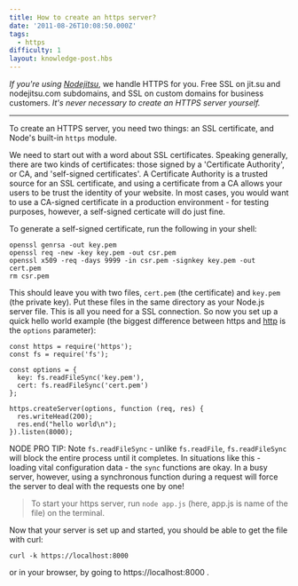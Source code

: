 ```yaml
---
title: How to create an https server?
date: '2011-08-26T10:08:50.000Z'
tags:
  - https
difficulty: 1
layout: knowledge-post.hbs
---
```


*If you're using [Nodejitsu](http://nodejitsu.com)*, we handle HTTPS for you. Free SSL on jit.su and nodejitsu.com subdomains, and SSL on custom domains for business customers.
*It's never necessary to create an HTTPS server yourself.*

- - -

To create an HTTPS server, you need two things: an SSL certificate, and Node's built-in `https` module.

We need to start out with a word about SSL certificates.  Speaking generally, there are two kinds of certificates: those signed by a 'Certificate Authority', or CA, and 'self-signed certificates'.  A Certificate Authority is a trusted source for an SSL certificate, and using a certificate from a CA allows your users to be trust the identity of your website. In most cases, you would want to use a CA-signed certificate in a production environment - for testing purposes, however, a self-signed certicate will do just fine.

To generate a self-signed certificate, run the following in your shell:

    openssl genrsa -out key.pem
    openssl req -new -key key.pem -out csr.pem
    openssl x509 -req -days 9999 -in csr.pem -signkey key.pem -out cert.pem
    rm csr.pem

This should leave you with two files, `cert.pem` (the certificate) and `key.pem` (the private key). Put these files in the same directory as your Node.js server file. This is all you need for a SSL connection. So now you set up a quick hello world example (the biggest difference between https and [http](/how-do-i-create-a-http-server) is the `options` parameter):

    const https = require('https');
    const fs = require('fs');

    const options = {
      key: fs.readFileSync('key.pem'),
      cert: fs.readFileSync('cert.pem')
    };

    https.createServer(options, function (req, res) {
      res.writeHead(200);
      res.end("hello world\n");
    }).listen(8000);

NODE PRO TIP: Note `fs.readFileSync` - unlike `fs.readFile`, `fs.readFileSync` will block the entire process until it completes.  In situations like this - loading vital configuration data - the `sync` functions are okay.  In a busy server, however, using a synchronous function during a request will force the server to deal with the requests one by one!

> To start your https server, run `node app.js` (here, app.js is name of the file) on the terminal.

Now that your server is set up and started, you should be able to get the file with curl:

    curl -k https://localhost:8000

or in your browser, by going to https://localhost:8000 . 
